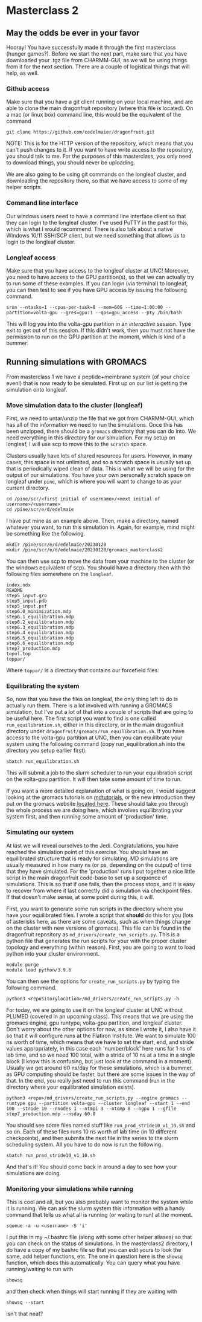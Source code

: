 # Masterclass 2

## May the odds be ever in your favor
Hooray! You have successfully made it through the first masterclass (hunger games?). Before we start the next part, make sure that you have downloaded your .tgz file from CHARMM-GUI, as we will be using things from it for the next section. There are a couple of logistical things that will help, as well.

### Github access
Make sure that you have a git client running on your local machine, and are able to clone the main dragonfruit repository (where this file is located). On a mac (or linux box) command line, this would be the equivalent of the command

	git clone https://github.com/cedelmaier/dragonfruit.git
	
NOTE: This is for the HTTP version of the repository, which means that you can't push changes to it. If you want to have write access to the repository, you should talk to me. For the purposes of this masterclass, you only need to download things, you should never be uploading.

We are also going to be using git commands on the longleaf cluster, and downloading the repository there, so that we have access to some of my helper scripts.

### Command line interface
Our windows users need to have a command line interface client so that they can login to the longleaf cluster. I've used PuTTY in the past for this, which is what I would recommend. There is also talk about a native Windows 10/11 SSH/SCP client, but we need something that allows us to login to the longleaf cluster.

### Longleaf access
Make sure that you have access to the longleaf cluster at UNC! Moreover, you need to have access to the GPU partition(s), so that we can actually try to run some of these examples. If you can login (via terminal) to longleaf, you can then test to see if you have GPU access by issuing the following command.

	srun --ntasks=1 --cpus-per-task=8 --mem=60G --time=1:00:00 --partition=volta-gpu --gres=gpu:1 --qos=gpu_access --pty /bin/bash

This will log you into the volta-gpu partition in an *interactive* session. Type exit to get out of this session. If this didn't work, then you must not have the permission to run on the GPU partition at the moment, which is kind of a bummer.

## Running simulations with GROMACS
From masterclass 1 we have a peptide+membrane system (of your choice even!) that is now ready to be simulated. First up on our list is getting the simulation onto longleaf.

### Move simulation data to the cluster (longleaf)
First, we need to untar/unzip the file that we got from CHARMM-GUI, which has all of the information we need to run the simulations. Once this has been unzipped, there should be a `gromacs` directory that you can do into. We need everything in this directory for our simulation. For my setup on longleaf, I will use scp to move this to the `scratch` space.

Clusters usually have lots of shared resources for users. However, in many cases, this space is not unlimited, and so a scratch space is usually set up that is periodically wiped clean of data. This is what we will be using for the output of our simulations. You have your own personally scratch space on longleaf under `pine`, which is where you will want to change to as your current directory.

	cd /pine/scr/<first initial of username>/<next initial of username>/<username>
	cd /pine/scr/e/d/edelmaie
	
I have put mine as an example above. Then, make a directory, named whatever you want, to run this simulation in. Again, for example, mind might be something like the following.

	mkdir /pine/scr/e/d/edelmaie/20230120
	mkdir /pine/scr/e/d/edelmaie/20230120/gromacs_masterclass2

You can then use scp to move the data from your machine to the cluster (or the windows equivalent of scp). You should have a directory then with the following files somewhere on the `longleaf`.

	index.ndx
	README
	step5_input.gro
	step5_input.pdb
	step5_input.psf
	step6.0_minimization.mdp
	step6.1_equilibration.mdp
	step6.2_equilibration.mdp
	step6.3_equilibration.mdp
	step6.4_equilibration.mdp
	step6.5_equilibration.mdp
	step6.6_equilibration.mdp
	step7_production.mdp
	topol.top
	toppar/
	
Where `toppar/` is a directory that contains our forcefield files.

### Equilibrating the system
So, now that you have the files on longleaf, the only thing left to do is actually run them. There is a lot involved with running a GROMACS simulation, but I've put a lot of that into a couple of scripts that are going to be useful here. The first script you want to find is one called `run_equilibration.sh`, either in this directory, or in the main dragonfruit directory under `dragonfruit/gromacs/run_equilibration.sh`. If you have access to the volta-gpu partition at UNC, then you can equilibrate your system using the following command (copy run_equilibration.sh into the directory you setup earlier first).

	sbatch run_equilibration.sh
	
This will submit a job to the slurm scheduler to run your equilibration script on the volta-gpu partition. It will then take some amount of time to run.

If you want a more detailed explanation of what is going on, I would suggest looking at the gromacs tutorials on [mdtutorials](http://www.mdtutorials.com/), or the new introduction they put on the gromacs website [located here](https://tutorials.gromacs.org/md-intro-tutorial.html). These should take you through the whole process we are doing here, which involves equilibrating your system first, and then running some amount of 'production' time.

### Simulating our system
At last we will reveal ourselves to the Jedi. Congratulations, you have reached the simulation point of this exercise. You should have an equilibrated structure that is ready for simulating. MD simulations are usually measured in how many ns (or ps, depending on the output) of time that they have simulated. For the 'production' runs I put together a nice little script in the main dragonfruit code-base to set up a sequence of simulations. This is so that if one fails, then the process stops, and it is easy to recover from where it last correctly did a simulation via checkpoint files. If that doesn't make sense, at some point during this, it will.

First, you want to generate some run scripts in the directory where you have your equilibrated files. I wrote a script that **should** do this for you (lots of asterisks here, as there are some caveats, such as when things change on the cluster with new versions of gromacs). This file can be found in the dragonfruit repository as `md_drivers/create_run_scripts.py`. This is a python file that generates the run scripts for your with the proper cluster topology and everything (within reason). First, you are going to want to load python into your cluster environment.

	module purge
	module load python/3.9.6
	
You can then see the options for `create_run_scripts.py` by typing the following command.

	python3 <repositorylocation>/md_drivers/create_run_scripts.py -h
	
For today, we are going to use it on the longleaf cluster at UNC without PLUMED (covered in an upcoming class). This means that we are using the gromacs engine, gpu runtype, volta-gpu partition, and longleaf cluster. Don't worry about the other options for now, as since I wrote it, I also have it so that it will configure runs at the Flatiron Institute. We want to simulate 100 ns worth of time, which means that we have to set the start, end, and stride values appropriately, in this case each 'number/block' here runs for 1 ns of lab time, and so we need 100 total, with a stride of 10 ns at a time in a single block (I know this is confusing, but just look at the command in a moment). Usually we get around 60 ns/day for these simulations, which is a bummer, as GPU computing should be faster, but there are some issues in the way of that. In the end, you really just need to run this command (run in the directory where your equilibrated simulation exists).

	python3 <repo>/md_drivers/create_run_scripts.py --engine gromacs --runtype gpu --partition volta-gpu --cluster longleaf --start 1 --end 100 --stride 10 --nnodes 1 --ntmpi 3 --ntomp 8 --ngpu 1 --gfile step7_production.mdp --nsday 60.0

You should see some files named stuff like `run_prod_stride10_v1_10.sh` and so on. Each of these files runs 10 ns worth of lab time (in 10 different checkpoints), and then submits the next file in the series to the slurm scheduling system. All you have to do now is run the following.

	sbatch run_prod_stride10_v1_10.sh
	
And that's it! You should come back in around a day to see how your simulations are doing.

### Monitoring your simulations while running
This is cool and all, but you also probably want to monitor the system while it is running. We can ask the slurm system this information with a handy command that tells us what all is running (or waiting to run) at the moment.

	squeue -a -u <username> -S 'i' 
	
I put this in my ~/.bashrc file (along with some other helper aliases) so that you can check on the status of simulations. In the masterclass2 directory, I do have a copy of my bashrc file so that you can edit yours to look the same, add helper functions, etc. The one in question here is the `showsq` function, which does this automatically. You can query what you have running/waiting to run with

	showsq
	
and then check when things will start running if they are waiting with

	showsq --start
	
isn't that neat?




	